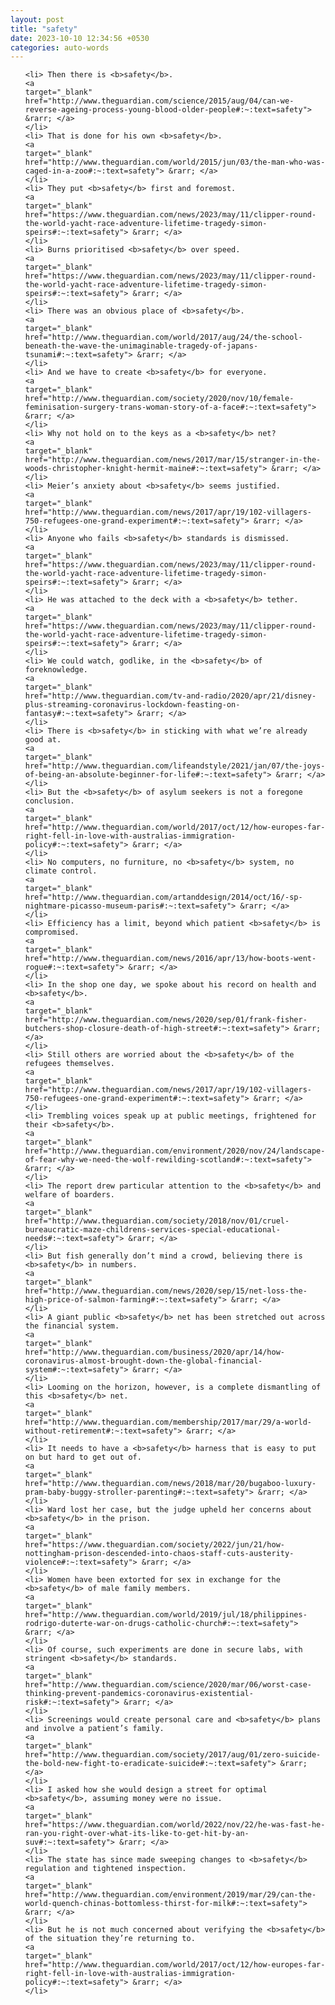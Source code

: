 ```yaml
---
layout: post
title: "safety"
date: 2023-10-10 12:34:56 +0530
categories: auto-words
---
```

<ol>

    <li> Then there is <b>safety</b>.
    <a 
    target="_blank" 
    href="http://www.theguardian.com/science/2015/aug/04/can-we-reverse-ageing-process-young-blood-older-people#:~:text=safety"> &rarr; </a>
    </li>
    <li> That is done for his own <b>safety</b>.
    <a 
    target="_blank" 
    href="http://www.theguardian.com/world/2015/jun/03/the-man-who-was-caged-in-a-zoo#:~:text=safety"> &rarr; </a>
    </li>
    <li> They put <b>safety</b> first and foremost.
    <a 
    target="_blank" 
    href="https://www.theguardian.com/news/2023/may/11/clipper-round-the-world-yacht-race-adventure-lifetime-tragedy-simon-speirs#:~:text=safety"> &rarr; </a>
    </li>
    <li> Burns prioritised <b>safety</b> over speed.
    <a 
    target="_blank" 
    href="https://www.theguardian.com/news/2023/may/11/clipper-round-the-world-yacht-race-adventure-lifetime-tragedy-simon-speirs#:~:text=safety"> &rarr; </a>
    </li>
    <li> There was an obvious place of <b>safety</b>.
    <a 
    target="_blank" 
    href="http://www.theguardian.com/world/2017/aug/24/the-school-beneath-the-wave-the-unimaginable-tragedy-of-japans-tsunami#:~:text=safety"> &rarr; </a>
    </li>
    <li> And we have to create <b>safety</b> for everyone.
    <a 
    target="_blank" 
    href="http://www.theguardian.com/society/2020/nov/10/female-feminisation-surgery-trans-woman-story-of-a-face#:~:text=safety"> &rarr; </a>
    </li>
    <li> Why not hold on to the keys as a <b>safety</b> net?
    <a 
    target="_blank" 
    href="http://www.theguardian.com/news/2017/mar/15/stranger-in-the-woods-christopher-knight-hermit-maine#:~:text=safety"> &rarr; </a>
    </li>
    <li> Meier’s anxiety about <b>safety</b> seems justified.
    <a 
    target="_blank" 
    href="http://www.theguardian.com/news/2017/apr/19/102-villagers-750-refugees-one-grand-experiment#:~:text=safety"> &rarr; </a>
    </li>
    <li> Anyone who fails <b>safety</b> standards is dismissed.
    <a 
    target="_blank" 
    href="https://www.theguardian.com/news/2023/may/11/clipper-round-the-world-yacht-race-adventure-lifetime-tragedy-simon-speirs#:~:text=safety"> &rarr; </a>
    </li>
    <li> He was attached to the deck with a <b>safety</b> tether.
    <a 
    target="_blank" 
    href="https://www.theguardian.com/news/2023/may/11/clipper-round-the-world-yacht-race-adventure-lifetime-tragedy-simon-speirs#:~:text=safety"> &rarr; </a>
    </li>
    <li> We could watch, godlike, in the <b>safety</b> of foreknowledge.
    <a 
    target="_blank" 
    href="http://www.theguardian.com/tv-and-radio/2020/apr/21/disney-plus-streaming-coronavirus-lockdown-feasting-on-fantasy#:~:text=safety"> &rarr; </a>
    </li>
    <li> There is <b>safety</b> in sticking with what we’re already good at.
    <a 
    target="_blank" 
    href="http://www.theguardian.com/lifeandstyle/2021/jan/07/the-joys-of-being-an-absolute-beginner-for-life#:~:text=safety"> &rarr; </a>
    </li>
    <li> But the <b>safety</b> of asylum seekers is not a foregone conclusion.
    <a 
    target="_blank" 
    href="http://www.theguardian.com/world/2017/oct/12/how-europes-far-right-fell-in-love-with-australias-immigration-policy#:~:text=safety"> &rarr; </a>
    </li>
    <li> No computers, no furniture, no <b>safety</b> system, no climate control.
    <a 
    target="_blank" 
    href="http://www.theguardian.com/artanddesign/2014/oct/16/-sp-nightmare-picasso-museum-paris#:~:text=safety"> &rarr; </a>
    </li>
    <li> Efficiency has a limit, beyond which patient <b>safety</b> is compromised.
    <a 
    target="_blank" 
    href="http://www.theguardian.com/news/2016/apr/13/how-boots-went-rogue#:~:text=safety"> &rarr; </a>
    </li>
    <li> In the shop one day, we spoke about his record on health and <b>safety</b>.
    <a 
    target="_blank" 
    href="http://www.theguardian.com/news/2020/sep/01/frank-fisher-butchers-shop-closure-death-of-high-street#:~:text=safety"> &rarr; </a>
    </li>
    <li> Still others are worried about the <b>safety</b> of the refugees themselves.
    <a 
    target="_blank" 
    href="http://www.theguardian.com/news/2017/apr/19/102-villagers-750-refugees-one-grand-experiment#:~:text=safety"> &rarr; </a>
    </li>
    <li> Trembling voices speak up at public meetings, frightened for their <b>safety</b>.
    <a 
    target="_blank" 
    href="http://www.theguardian.com/environment/2020/nov/24/landscape-of-fear-why-we-need-the-wolf-rewilding-scotland#:~:text=safety"> &rarr; </a>
    </li>
    <li> The report drew particular attention to the <b>safety</b> and welfare of boarders.
    <a 
    target="_blank" 
    href="http://www.theguardian.com/society/2018/nov/01/cruel-bureaucratic-maze-childrens-services-special-educational-needs#:~:text=safety"> &rarr; </a>
    </li>
    <li> But fish generally don’t mind a crowd, believing there is <b>safety</b> in numbers.
    <a 
    target="_blank" 
    href="http://www.theguardian.com/news/2020/sep/15/net-loss-the-high-price-of-salmon-farming#:~:text=safety"> &rarr; </a>
    </li>
    <li> A giant public <b>safety</b> net has been stretched out across the financial system.
    <a 
    target="_blank" 
    href="http://www.theguardian.com/business/2020/apr/14/how-coronavirus-almost-brought-down-the-global-financial-system#:~:text=safety"> &rarr; </a>
    </li>
    <li> Looming on the horizon, however, is a complete dismantling of this <b>safety</b> net.
    <a 
    target="_blank" 
    href="http://www.theguardian.com/membership/2017/mar/29/a-world-without-retirement#:~:text=safety"> &rarr; </a>
    </li>
    <li> It needs to have a <b>safety</b> harness that is easy to put on but hard to get out of.
    <a 
    target="_blank" 
    href="http://www.theguardian.com/news/2018/mar/20/bugaboo-luxury-pram-baby-buggy-stroller-parenting#:~:text=safety"> &rarr; </a>
    </li>
    <li> Ward lost her case, but the judge upheld her concerns about <b>safety</b> in the prison.
    <a 
    target="_blank" 
    href="https://www.theguardian.com/society/2022/jun/21/how-nottingham-prison-descended-into-chaos-staff-cuts-austerity-violence#:~:text=safety"> &rarr; </a>
    </li>
    <li> Women have been extorted for sex in exchange for the <b>safety</b> of male family members.
    <a 
    target="_blank" 
    href="http://www.theguardian.com/world/2019/jul/18/philippines-rodrigo-duterte-war-on-drugs-catholic-church#:~:text=safety"> &rarr; </a>
    </li>
    <li> Of course, such experiments are done in secure labs, with stringent <b>safety</b> standards.
    <a 
    target="_blank" 
    href="http://www.theguardian.com/science/2020/mar/06/worst-case-thinking-prevent-pandemics-coronavirus-existential-risk#:~:text=safety"> &rarr; </a>
    </li>
    <li> Screenings would create personal care and <b>safety</b> plans and involve a patient’s family.
    <a 
    target="_blank" 
    href="http://www.theguardian.com/society/2017/aug/01/zero-suicide-the-bold-new-fight-to-eradicate-suicide#:~:text=safety"> &rarr; </a>
    </li>
    <li> I asked how she would design a street for optimal <b>safety</b>, assuming money were no issue.
    <a 
    target="_blank" 
    href="https://www.theguardian.com/world/2022/nov/22/he-was-fast-he-ran-you-right-over-what-its-like-to-get-hit-by-an-suv#:~:text=safety"> &rarr; </a>
    </li>
    <li> The state has since made sweeping changes to <b>safety</b> regulation and tightened inspection.
    <a 
    target="_blank" 
    href="http://www.theguardian.com/environment/2019/mar/29/can-the-world-quench-chinas-bottomless-thirst-for-milk#:~:text=safety"> &rarr; </a>
    </li>
    <li> But he is not much concerned about verifying the <b>safety</b> of the situation they’re returning to.
    <a 
    target="_blank" 
    href="http://www.theguardian.com/world/2017/oct/12/how-europes-far-right-fell-in-love-with-australias-immigration-policy#:~:text=safety"> &rarr; </a>
    </li>